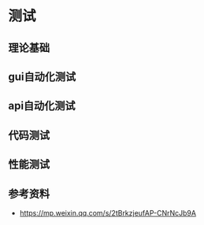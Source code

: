 # 测试
## 理论基础
## gui自动化测试
## api自动化测试
## 代码测试
## 性能测试
## 参考资料
- https://mp.weixin.qq.com/s/2tBrkzjeufAP-CNrNcJb9A